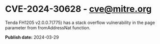 # CVE-2024-30628 - cve@mitre.org

Tenda FH1205 v2.0.0.7(775) has a stack overflow vulnerability in the page parameter from fromAddressNat function.

**Publish date:** 2024-03-29
